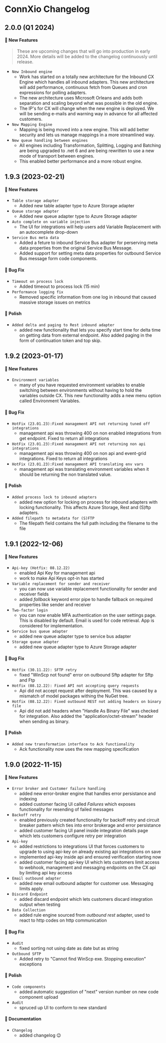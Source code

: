 # ConnXio Changelog

## 2.0.0 (Q1 2024)

#### :rocket: New Features

> These are upcoming changes that will go into production in early 2024. More details will be added to the changelog continuously until release.

- `New Inbound engine`
  - Work has started on a totally new architecture for the Inbound CX Engine which handles all inbound adapters. This new architecture will add performance, continuous fetch from Queues and cron expressions for polling adapters.
  - The new architecture uses Microsoft Orleans and adds both separation and scaling beyond what was possible in the old engine.
  - The IP's for CX will change when the new engine is deployed. We will be sending e-mails and warning way in advance for all affected customers.
- `New Mapping Engine`
  - Mapping is being moved into a new engine. This will add better security and lets us manage mappings in a more streamlined way.
- `New queue handling between engines`
  - All engines including Transformation, Splitting, Logging and Batching are being upgraded to .net 6 and are being rewritten to use a new mode of transport between engines.
  - This enabled better performance and a more robust engine.

## 1.9.3 (2023-02-21)

#### :rocket: New Features

- `Table storage adapter`
  - Added new table adapter type to Azure Storage adapter
- `Queue storage adapter`
  - Added new queue adapter type to Azure Storage adapter
- `Auto complete on variable injection`
  - The UI for integrations will help users add Variable Replacement with an autocomplete drop-down
- `Service Bus meta data`
  - Added a feture to inbound Service Bus adapter for perserving meta data properties from the original Service Bus Message.
  - Added support for setting meta data properties for outbound Service Bus message form code components.

#### :bug: Bug Fix

- `Timeout on process lock`
  - Added timeout to process lock (15 min)
- `Performance logging fix`
  - Removed specific information from one log in inbound that caused massive storage issues on metrics

#### :nail_care: Polish

- `Added delta and paging to Rest inbound adapter`
  - added new functionality that lets you specify start time for delta time on getting data from external endpoint. Also added paging in the form of continuation token and top skip.

## 1.9.2 (2023-01-17)

#### :rocket: New Features

- `Environment variables`
  - many of you have requested environment variables to enable switching between environments without having to hold the variables outside CX. This new functionality adds a new menu option called Environment Variables.

#### :bug: Bug Fix

- `HotFix (23.01.23):Fixed management API not returning tuned off integrations`
  - management api was throwing 400 on non enabled integrations from get endpoint. Fixed to return all integrations
- `HotFix (23.01.23):Fixed management API not returning non api integrations`
  - management api was throwing 400 on non api and event-grid integrations. Fixed to return all integrations
- `HotFix (23.01.23):Fixed management API translating env vars`
  - management api was translating environment variables when it should be returning the non translated value.

#### :nail_care: Polish

- `Added process lock to inbound adapters`
  - added new option for locking on process for inbound adapters with locking functionality. This affects Azure Storage, Rest and (S)ftp adapters.
- `Added filepath to metadata for (S)FTP`
  - The filepath field contains the full path including the filename to the file

## 1.9.1 (2022-12-06)

#### :rocket: New Features

- `Api-key (Hotfix: 08.12.22)`
  - enabled Api Key for management api
  - work to make Api Keys opt-in has started
- `Variable replacement for sender and receiver`
  - you can now use variable replacement functionality for sender and receiver fields
  - added *fallback* keyword error pipe to handle fallback on required properties like sender and receiver
- `Two-factor login`
  - you can now enable MFA authentication on the user settings page. This is disabled by default. Email is used for code retrieval. App is considered for implementation.
- `Service bus queue adapter`
  - added new queue adapter type to service bus adapter
- `Storage queue adapter`
  - added new queue adapter type to Azure Storage adapter

#### :bug: Bug Fix

- `Hotfix (30.11.22): SFTP retry`
  - fixed "WinScp not found" error on outbound Sftp adapter for Sftp and Ftp
- `Hotfix (08.12.22): Fixed API not accepting query requests`
  - Api did not accept request after deployment. This was caused by a mismatch of model packages withing the NuGet tree.
- `Hotfix (08.12.22): Fixed outbound REST not adding headers on binary file`
  - Api did not add headers when "Handle As Binary File" was checked for integration. Also added the "application/octet-stream" header when sending as binary.

#### :nail_care: Polish

- `Added new transformation interface to Ack functionality`
  - Ack functionality now uses the new mapping specification

## 1.9.0 (2022-11-15)

#### :rocket: New Features

- `Error broker and Customer failure handling`
  - added new error-broker engine that handles error persistance and indexing
  - added customer facing UI called _Failures_ which exposes functionality for resending of failed messages
- `Backoff retry`
  - enabled previously created functionality for backoff retry and circuit breaker pattern which ties into error brokerage and error persistance
  - added customer facing UI panel inside integration details page which lets customers configure retry per integration
- `Api-key`
  - added restrictions to integrations UI that forces customers to upgrade to using api-key on already existing api integrations on save
  - implemented api-key inside api and ensured verification starting now
  - added customer facing api-key UI which lets customers limit access to webhook, management and messaging endpoints on the CX api by limiting api key access
- `Email outbound adapter`
  - added new email outbound adapter for customer use. Messaging limits apply.
- `Discard Endpoint`
  - added discard endpoint which lets customers discard integration output when testing
- `Data Collection`
  - added rule engine sourced from _outbound rest_ adapter, used to react to http codes on http communication

#### :bug: Bug Fix

- `Audit`
  - fixed sorting not using date as date but as string
- `Outbound SFTP`
  - Added retry to "Cannot find WinScp exe. Stopping execution" exceptions

#### :nail_care: Polish

- `Code components`
  - added automatic suggestion of "next" version number on new code component upload
- `Audit`
  - spruced up UI to conform to new standard

#### :memo: Documentation

- `Changelog`
  - added changelog 😉


